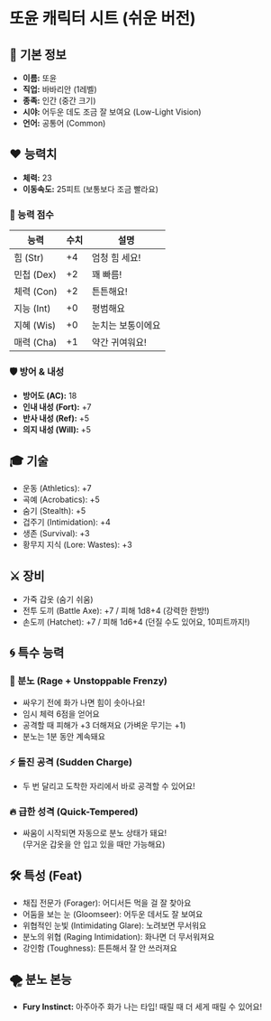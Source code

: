 # 또윤 캐릭터 시트 (쉬운 버전)

## 🧒 기본 정보
- **이름:** 또윤  
- **직업:** 바바리안 (1레벨)  
- **종족:** 인간 (중간 크기)  
- **시야:** 어두운 데도 조금 잘 보여요 (Low-Light Vision)  
- **언어:** 공통어 (Common)

## ❤️ 능력치
- **체력:** 23  
- **이동속도:** 25피트 (보통보다 조금 빨라요)

### 💪 능력 점수
| 능력 | 수치 | 설명 |
|------|------|------|
| 힘 (Str) | +4 | 엄청 힘 세요! |
| 민첩 (Dex) | +2 | 꽤 빠름! |
| 체력 (Con) | +2 | 튼튼해요! |
| 지능 (Int) | +0 | 평범해요 |
| 지혜 (Wis) | +0 | 눈치는 보통이에요 |
| 매력 (Cha) | +1 | 약간 귀여워요! |

### 🛡️ 방어 & 내성
- **방어도 (AC):** 18  
- **인내 내성 (Fort):** +7  
- **반사 내성 (Ref):** +5  
- **의지 내성 (Will):** +5

## 🎓 기술
- 운동 (Athletics): +7  
- 곡예 (Acrobatics): +5  
- 숨기 (Stealth): +5  
- 겁주기 (Intimidation): +4  
- 생존 (Survival): +3  
- 황무지 지식 (Lore: Wastes): +3

## ⚔️ 장비
- 가죽 갑옷 (숨기 쉬움)  
- 전투 도끼 (Battle Axe): +7 / 피해 1d8+4 (강력한 한방!)  
- 손도끼 (Hatchet): +7 / 피해 1d6+4 (던질 수도 있어요, 10피트까지!)

## 🌀 특수 능력

### 💢 분노 (Rage + Unstoppable Frenzy)
- 싸우기 전에 화가 나면 힘이 솟아나요!
- 임시 체력 6점을 얻어요
- 공격할 때 피해가 +3 더해져요 (가벼운 무기는 +1)
- 분노는 1분 동안 계속돼요

### ⚡ 돌진 공격 (Sudden Charge)
- 두 번 달리고 도착한 자리에서 바로 공격할 수 있어요!

### 🔥 급한 성격 (Quick-Tempered)
- 싸움이 시작되면 자동으로 분노 상태가 돼요!  
(무거운 갑옷을 안 입고 있을 때만 가능해요)

## 🛠️ 특성 (Feat)
- 채집 전문가 (Forager): 어디서든 먹을 걸 잘 찾아요  
- 어둠을 보는 눈 (Gloomseer): 어두운 데서도 잘 보여요  
- 위협적인 눈빛 (Intimidating Glare): 노려보면 무서워요  
- 분노의 위협 (Raging Intimidation): 화나면 더 무서워져요  
- 강인함 (Toughness): 튼튼해서 잘 안 쓰러져요 

## 🌪️ 분노 본능
- **Fury Instinct:** 아주아주 화가 나는 타입! 때릴 때 더 세게 때릴 수 있어요!
